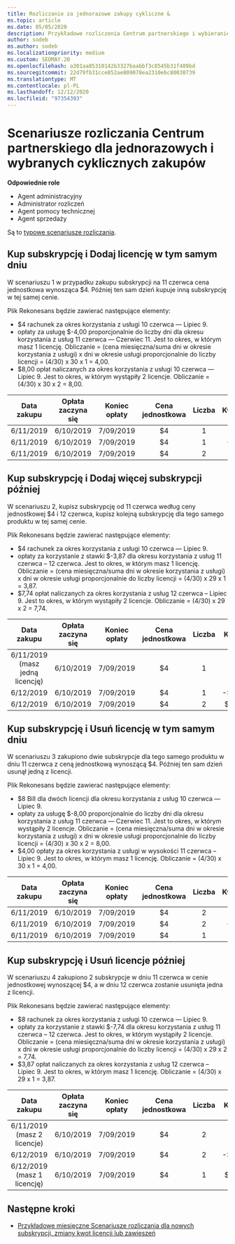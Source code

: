 ```yaml
---
title: Rozliczanie za jednorazowe zakupy cykliczne &
ms.topic: article
ms.date: 05/05/2020
description: Przykładowe rozliczenia Centrum partnerskiego i wybieranie cyklicznych zakupów — w przypadku zakupu subskrypcji należy dodać więcej subskrypcji, dodać lub usunąć licencje.
author: sodeb
ms.author: sodeb
ms.localizationpriority: medium
ms.custom: SEOMAY.20
ms.openlocfilehash: a301aa85310142b3327baabbf3c8545b31f489bd
ms.sourcegitcommit: 22d79fb31cce852ae809078ea2310ebc80030739
ms.translationtype: MT
ms.contentlocale: pl-PL
ms.lasthandoff: 12/12/2020
ms.locfileid: "97354393"
---
```

# <a name="partner-center-billing-scenarios-for-one-time-and-select-recurring-purchases"></a>Scenariusze rozliczania Centrum partnerskiego dla jednorazowych i wybranych cyklicznych zakupów

**Odpowiednie role**

- Agent administracyjny
- Administrator rozliczeń
- Agent pomocy technicznej
- Agent sprzedaży

Są to [typowe scenariusze rozliczania](common-billing-scenarios.md). 

## <a name="purchase-a-subscription-and-add-a-license-on-the-same-day"></a>Kup subskrypcję i Dodaj licencję w tym samym dniu

W scenariuszu 1 w przypadku zakupu subskrypcji na 11 czerwca cena jednostkowa wynosząca $4. Później ten sam dzień kupuje inną subskrypcję w tej samej cenie.

Plik Rekonesans będzie zawierać następujące elementy:

- $4 rachunek za okres korzystania z usługi 10 czerwca — Lipiec 9.
- opłaty za usługę $-4,00 proporcjonalnie do liczby dni dla okresu korzystania z usług 11 czerwca — Czerwiec 11. Jest to okres, w którym masz 1 licencję. Obliczanie = (cena miesięczna/suma dni w okresie korzystania z usługi) x dni w okresie usługi proporcjonalnie do liczby licencji = (4/30) x 30 x 1 = 4,00.
- $8,00 opłat naliczanych za okres korzystania z usługi 10 czerwca — Lipiec 9. Jest to okres, w którym wystąpiły 2 licencje. Obliczanie = (4/30) x 30 x 2 = 8,00.

|**Data zakupu**   |**Opłata zaczyna się** |**Koniec opłaty**  |**Cena jednostkowa**  |**Liczba**  |**Kwota** |**Typ opłaty** |
|:------:|:------:|:------:|:------:|:------:|:------:|:-----:|
|6/11/2019      |6/10/2019   |7/09/2019         |$4                |1                 |$4            |Nowy         |
|6/11/2019     | 6/10/2019    |7/09/2019        |$4        |1        | -$4       |addilooć           |
|6/11/2019     | 6/10/2019    |7/09/2019        |$4        | 2      |$8         |addilooć           |

## <a name="purchase-a-subscription-and-add-more-subscriptions-later"></a>Kup subskrypcję i Dodaj więcej subskrypcji później

W scenariuszu 2, kupisz subskrypcję od 11 czerwca według ceny jednostkowej $4 i 12 czerwca, kupisz kolejną subskrypcję dla tego samego produktu w tej samej cenie.

Plik Rekonesans będzie zawierać następujące elementy:

- $4 rachunek za okres korzystania z usługi 10 czerwca — Lipiec 9.
- opłaty za korzystanie z stawki $-3,87 dla okresu korzystania z usług 11 czerwca – 12 czerwca. Jest to okres, w którym masz 1 licencję. Obliczanie = (cena miesięczna/suma dni w okresie korzystania z usługi) x dni w okresie usługi proporcjonalnie do liczby licencji = (4/30) x 29 x 1 = 3,87.
- $7,74 opłat naliczanych za okres korzystania z usług 12 czerwca – Lipiec 9. Jest to okres, w którym wystąpiły 2 licencje. Obliczanie = (4/30) x 29 x 2 = 7,74.

|**Data zakupu**   |**Opłata zaczyna się** |**Koniec opłaty**  |**Cena jednostkowa**  |**Liczba**  |**Kwota** |**Typ opłaty** |
|:------:|:------:|:------:|:------:|:------:|:------:|:-----:|
|6/11/2019 (masz jedną licencję)     |6/10/2019   |7/09/2019         |$4         |1        |$4            |Nowy         |
|6/12/2019     | 6/10/2019    |7/09/2019        |$4        |1        | -$3,87       |addilooć           |
|6/12/2019     | 6/10/2019    |7/09/2019        |$4        | 2      |$7,74       |addilooć           |

## <a name="purchase-a-subscription-and-remove-a-license-on-the-same-day"></a>Kup subskrypcję i Usuń licencję w tym samym dniu

W scenariuszu 3 zakupiono dwie subskrypcje dla tego samego produktu w dniu 11 czerwca z ceną jednostkową wynoszącą $4. Później ten sam dzień usunął jedną z licencji.  

Plik Rekonesans będzie zawierać następujące elementy:

- $8 Bill dla dwóch licencji dla okresu korzystania z usług 10 czerwca — Lipiec 9.
- opłaty za usługę $-8,00 proporcjonalnie do liczby dni dla okresu korzystania z usług 11 czerwca — Czerwiec 11. Jest to okres, w którym wystąpiły 2 licencje. Obliczanie = (cena miesięczna/suma dni w okresie korzystania z usługi) x dni w okresie usługi proporcjonalnie do liczby licencji = (4/30) x 30 x 2 = 8,00.
- $4,00 opłaty za okres korzystania z usługi w wysokości 11 czerwca – Lipiec 9. Jest to okres, w którym masz 1 licencję. Obliczanie = (4/30) x 30 x 1 = 4,00.

|**Data zakupu**   |**Opłata zaczyna się** |**Koniec opłaty**  |**Cena jednostkowa**  |**Liczba**  |**Kwota** |**Typ opłaty** |
|:------:|:------:|:------:|:------:|:------:|:------:|:-----:|
|6/11/2019      |6/10/2019   |7/09/2019         |$4                |2                 |$8            |Nowy         |
|6/11/2019     | 6/10/2019    |7/09/2019        |$4        |2        | -$8       |removeQuantity           |
|6/11/2019     | 6/10/2019    |7/09/2019        |$4        | 1      |$4         |removeQuantity           |

## <a name="purchase-a-subscription-and-remove-licenses-later"></a>Kup subskrypcję i Usuń licencje później

W scenariuszu 4 zakupiono 2 subskrypcje w dniu 11 czerwca w cenie jednostkowej wynoszącej $4, a w dniu 12 czerwca zostanie usunięta jedna z licencji.

Plik Rekonesans będzie zawierać następujące elementy:

- $8 rachunek za okres korzystania z usługi 10 czerwca — Lipiec 9.
- opłaty za korzystanie z stawki $-7,74 dla okresu korzystania z usług 11 czerwca – 12 czerwca. Jest to okres, w którym wystąpiły 2 licencje. Obliczanie = (cena miesięczna/suma dni w okresie korzystania z usługi) x dni w okresie usługi proporcjonalnie do liczby licencji = (4/30) x 29 x 2 = 7,74.
- $3,87 opłat naliczanych za okres korzystania z usług 12 czerwca – Lipiec 9. Jest to okres, w którym masz 1 licencję. Obliczanie = (4/30) x 29 x 1 = 3,87.

|**Data zakupu**   |**Opłata zaczyna się** |**Koniec opłaty**  |**Cena jednostkowa**  |**Liczba**  |**Kwota** |**Typ opłaty** |
|:------:|:------:|:------:|:------:|:------:|:------:|:-----:|
|6/11/2019 (masz 2 licencje)     |6/10/2019   |7/09/2019         |$4         |2        |$8       |Nowy       |
|6/12/2019     | 6/10/2019    |7/09/2019        |$4        |2        | -$7,74       |removeQuantity           |
|6/12/2019 (masz 1 licencję)    | 6/10/2019    |7/09/2019   |$4    |1      |$3,87    |removeQuantity |

## <a name="next-steps"></a>Następne kroki

- [Przykładowe miesięczne Scenariusze rozliczania dla nowych subskrypcji, zmiany kwot licencji lub zawieszeń](common-billing-scenarios-monthly.md)